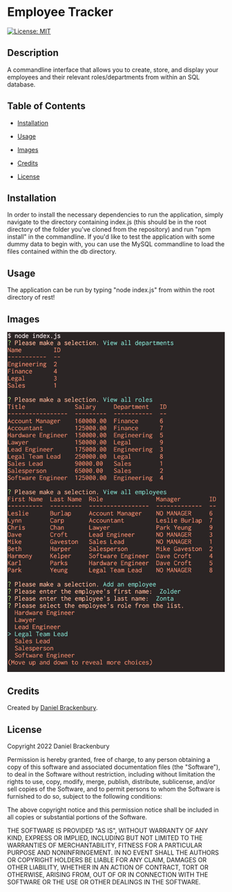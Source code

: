 
# Employee Tracker
[![License: MIT](https://img.shields.io/badge/License-MIT-yellow.svg)](https://opensource.org/licenses/MIT)

## Description

A commandline interface that allows you to create, store, and display your employees and their relevant roles/departments from within an SQL database.

## Table of Contents
- [Installation](#installation)
- [Usage](#usage)
- [Images](#images)

- [Credits](#credits)



- [License](#license)


## Installation

In order to install the necessary dependencies to run the application, simply navigate to the directory containing index.js (this should be in the root directory of the folder you've cloned from the repository) and run "npm install" in the commandline. If you'd like to test the application with some dummy data to begin with, you can use the MySQL commandline to load the files contained within the db directory.


## Usage

The application can be run by typing "node index.js" from within the root directory of rest!


## Images


![A preview of the application running in the commandline.](./assets/images/preview.jpg)






## Credits

Created by [Daniel Brackenbury](https://github.com/helpvisa).








## License

Copyright 2022 Daniel Brackenbury

Permission is hereby granted, free of charge, to any person obtaining a copy of this software and associated documentation files (the "Software"), to deal in the Software without restriction, including without limitation the rights to use, copy, modify, merge, publish, distribute, sublicense, and/or sell copies of the Software, and to permit persons to whom the Software is furnished to do so, subject to the following conditions:

The above copyright notice and this permission notice shall be included in all copies or substantial portions of the Software.

THE SOFTWARE IS PROVIDED "AS IS", WITHOUT WARRANTY OF ANY KIND, EXPRESS OR IMPLIED, INCLUDING BUT NOT LIMITED TO THE WARRANTIES OF MERCHANTABILITY, FITNESS FOR A PARTICULAR PURPOSE AND NONINFRINGEMENT. IN NO EVENT SHALL THE AUTHORS OR COPYRIGHT HOLDERS BE LIABLE FOR ANY CLAIM, DAMAGES OR OTHER LIABILITY, WHETHER IN AN ACTION OF CONTRACT, TORT OR OTHERWISE, ARISING FROM, OUT OF OR IN CONNECTION WITH THE SOFTWARE OR THE USE OR OTHER DEALINGS IN THE SOFTWARE.
